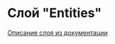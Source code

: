 # Слой "Entities"

[Описание слоя из документации](https://feature-sliced.design/ru/docs/reference/layers#entities)
